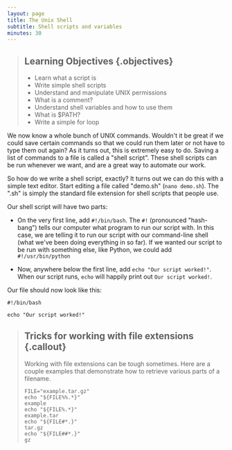 ```yaml
---
layout: page
title: The Unix Shell
subtitle: Shell scripts and variables
minutes: 30
---
```


> ## Learning Objectives {.objectives}
>
> *   Learn what a script is
> *   Write simple shell scripts
> *   Understand and manipulate UNIX permissions
> *   What is a comment?
> *   Understand shell variables and how to use them
> *   What is $PATH?
> *   Write a simple for loop

We now know a whole bunch of UNIX commands. Wouldn't it be great if we could save certain commands so that we could run them later or not have to type them out again? As it turns out, this is extremely easy to do. Saving a list of commands to a file is called a "shell script". These shell scripts can be run whenever we want, and are a great way to automate our work.

So how do we write a shell script, exactly? It turns out we can do this with a simple text editor. Start editing a file called "demo.sh" (`nano demo.sh`). The ".sh" is simply the standard file extension for shell scripts that people use.

Our shell script will have two parts:  

+ On the very first line, add `#!/bin/bash`. The `#!` (pronounced "hash-bang") tells our computer what program to run our script with. In this case, we are telling it to run our script with our command-line shell (what we've been doing everything in so far). If we wanted our script to be run with something else, like Python, we could add `#!/usr/bin/python`

+ Now, anywhere below the first line, add `echo "Our script worked!"`. When our script runs, `echo` will happily print out `Our script worked!`.

Our file should now look like this:

```{.bash}
#!/bin/bash

echo "Our script worked!"
```

> ## Tricks for working with file extensions {.callout}
> Working with file extensions can be tough sometimes. Here are a couple examples that demonstrate how to retrieve various parts of a filename.
>
> ```{.bash}
> FILE="example.tar.gz"
> echo "${FILE%%.*}"
> example
> echo "${FILE%.*}"
> example.tar
> echo "${FILE#*.}"
> tar.gz
> echo "${FILE##*.}"
> gz
> ```
